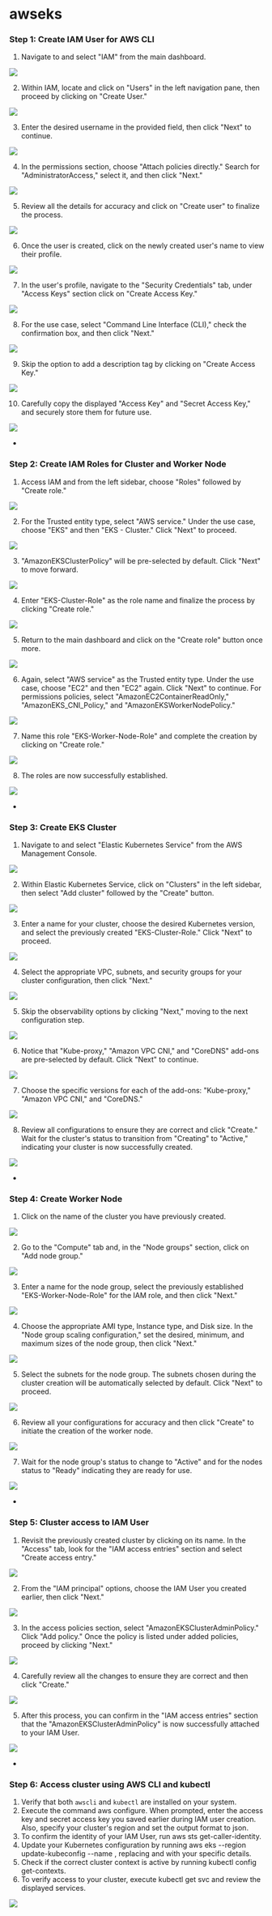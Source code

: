 # awseks

### Step 1: Create IAM User for AWS CLI

1. Navigate to and select "IAM" from the main dashboard.

<img src="src/01.png"/>

2. Within IAM, locate and click on "Users" in the left navigation pane, then proceed by clicking on "Create User."

<img src="src/02.png"/>

3. Enter the desired username in the provided field, then click "Next" to continue.

<img src="src/03.png"/>

4. In the permissions section, choose "Attach policies directly." Search for "AdministratorAccess," select it, and then click "Next."

<img src="src/04.png"/>

5. Review all the details for accuracy and click on "Create user" to finalize the process.

<img src="src/05.png"/>

6. Once the user is created, click on the newly created user's name to view their profile.

<img src="src/06.png"/>

7. In the user's profile, navigate to the "Security Credentials" tab, under "Access Keys" section click on "Create Access Key."
 
<img src="src/07.png"/>

8. For the use case, select "Command Line Interface (CLI)," check the confirmation box, and then click "Next."
 
<img src="src/08.png"/>

9. Skip the option to add a description tag by clicking on "Create Access Key."
 
<img src="src/09.png"/>

10. Carefully copy the displayed "Access Key" and "Secret Access Key," and securely store them for future use.
 
<img src="src/10.png"/>

-

### Step 2: Create IAM Roles for Cluster and Worker Node

1. Access IAM and from the left sidebar, choose "Roles" followed by "Create role."

<img src="src/11.png"/>

2. For the Trusted entity type, select "AWS service." Under the use case, choose "EKS" and then "EKS - Cluster." Click "Next" to proceed.

<img src="src/12.png"/>

3. "AmazonEKSClusterPolicy" will be pre-selected by default. Click "Next" to move forward.

<img src="src/13.png"/>

4. Enter "EKS-Cluster-Role" as the role name and finalize the process by clicking "Create role."

<img src="src/14.png"/>

5. Return to the main dashboard and click on the "Create role" button once more.

<img src="src/15.png"/>

6. Again, select "AWS service" as the Trusted entity type. Under the use case, choose "EC2" and then "EC2" again. Click "Next" to continue. For permissions policies, select "AmazonEC2ContainerReadOnly," "AmazonEKS_CNI_Policy," and "AmazonEKSWorkerNodePolicy."

<img src="src/16.png"/>

7. Name this role "EKS-Worker-Node-Role" and complete the creation by clicking on "Create role."

<img src="src/17.png"/>

8. The roles are now successfully established.

<img src="src/18.png"/>


-

### Step 3: Create EKS Cluster

1. Navigate to and select "Elastic Kubernetes Service" from the AWS Management Console.

<img src="src/19.png"/>

2. Within Elastic Kubernetes Service, click on "Clusters" in the left sidebar, then select "Add cluster" followed by the "Create" button.

<img src="src/20.png"/>

3. Enter a name for your cluster, choose the desired Kubernetes version, and select the previously created "EKS-Cluster-Role." Click "Next" to proceed.

<img src="src/21.png"/>

4. Select the appropriate VPC, subnets, and security groups for your cluster configuration, then click "Next."

<img src="src/22.png"/>

5. Skip the observability options by clicking "Next," moving to the next configuration step.

<img src="src/23.png"/>

6. Notice that "Kube-proxy," "Amazon VPC CNI," and "CoreDNS" add-ons are pre-selected by default. Click "Next" to continue.

<img src="src/24.png"/>

7. Choose the specific versions for each of the add-ons: "Kube-proxy," "Amazon VPC CNI," and "CoreDNS."

<img src="src/25.png"/>

8. Review all configurations to ensure they are correct and click "Create." Wait for the cluster's status to transition from "Creating" to "Active," indicating your cluster is now successfully created.

<img src="src/26.png"/>

-
### Step 4: Create Worker Node

1. Click on the name of the cluster you have previously created.

<img src="src/27.png"/>

2. Go to the "Compute" tab and, in the "Node groups" section, click on "Add node group."

<img src="src/28.png"/>

3. Enter a name for the node group, select the previously established "EKS-Worker-Node-Role" for the IAM role, and then click "Next."

<img src="src/29.png"/>

4. Choose the appropriate AMI type, Instance type, and Disk size. In the "Node group scaling configuration," set the desired, minimum, and maximum sizes of the node group, then click "Next."

<img src="src/30.png"/>

5. Select the subnets for the node group. The subnets chosen during the cluster creation will be automatically selected by default. Click "Next" to proceed.

<img src="src/31.png"/>

6. Review all your configurations for accuracy and then click "Create" to initiate the creation of the worker node.

<img src="src/32.png"/>

7. Wait for the node group's status to change to "Active" and for the nodes status to "Ready" indicating they are ready for use.

<img src="src/33.png"/>


-
### Step 5: Cluster access to IAM User

1. Revisit the previously created cluster by clicking on its name. In the "Access" tab, look for the "IAM access entries" section and select "Create access entry."

<img src="src/34.png"/>

2. From the "IAM principal" options, choose the IAM User you created earlier, then click "Next."

<img src="src/35.png"/>

3. In the access policies section, select "AmazonEKSClusterAdminPolicy." Click "Add policy." Once the policy is listed under added policies, proceed by clicking "Next."

<img src="src/36.png"/>

4. Carefully review all the changes to ensure they are correct and then click "Create."

<img src="src/37.png"/>

5. After this process, you can confirm in the "IAM access entries" section that the "AmazonEKSClusterAdminPolicy" is now successfully attached to your IAM User.

<img src="src/38.png"/>



-

### Step 6: Access cluster using AWS CLI and kubectl

1. Verify that both `awscli` and `kubectl` are installed on your system.
2. Execute the command aws configure. When prompted, enter the access key and secret access key you saved earlier during IAM user creation. Also, specify your cluster's region and set the output format to json.
3. To confirm the identity of your IAM User, run aws sts get-caller-identity.
4. Update your Kubernetes configuration by running aws eks --region <cluster region> update-kubeconfig --name <cluster name>, replacing <cluster region> and <cluster name> with your specific details.
5. Check if the correct cluster context is active by running kubectl config get-contexts.
6. To verify access to your cluster, execute kubectl get svc and review the displayed services.

<img src="src/39.png"/>
